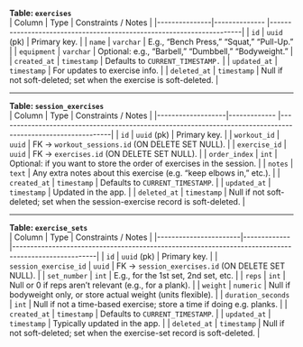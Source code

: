 **Table: `exercises`**  
| Column        | Type          | Constraints / Notes                                                  |
|---------------|-------------- |----------------------------------------------------------------------|
| `id`          | `uuid` (pk)   | Primary key.                                                         |
| `name`        | `varchar`     | E.g., “Bench Press,” “Squat,” “Pull-Up.”                             |
| `equipment`   | `varchar`     | Optional: e.g., “Barbell,” “Dumbbell,” “Bodyweight.”                 |
| `created_at`  | `timestamp`   | Defaults to `CURRENT_TIMESTAMP.`                                     |
| `updated_at`  | `timestamp`   | For updates to exercise info.                                        |
| `deleted_at`  | `timestamp`   | Null if not soft-deleted; set when the exercise is soft-deleted.     |

---

**Table: `session_exercises`**  
| Column            | Type         | Constraints / Notes                                                                                         |
|-------------------|------------- |-------------------------------------------------------------------------------------------------------------|
| `id`              | `uuid` (pk)  | Primary key.                                                                                                |
| `workout_id`      | `uuid`       | FK -> `workout_sessions.id` (ON DELETE SET NULL).                                                           |
| `exercise_id`     | `uuid`       | FK -> `exercises.id` (ON DELETE SET NULL).                                                                  |
| `order_index`     | `int`        | Optional: if you want to store the order of exercises in the session.                                       |
| `notes`           | `text`       | Any extra notes about this exercise (e.g. “keep elbows in,” etc.).                                          |
| `created_at`      | `timestamp`  | Defaults to `CURRENT_TIMESTAMP`.                                                                            |
| `updated_at`      | `timestamp`  | Updated in the app.                                                                                         |
| `deleted_at`      | `timestamp`  | Null if not soft-deleted; set when the session-exercise record is soft-deleted.                             |

---

**Table: `exercise_sets`**  
| Column                | Type         | Constraints / Notes                                                                                 |
|-----------------------|------------- |-----------------------------------------------------------------------------------------------------|
| `id`                  | `uuid` (pk)  | Primary key.                                                                                        |
| `session_exercise_id` | `uuid`       | FK -> `session_exercises.id` (ON DELETE SET NULL).                                                  |
| `set_number`          | `int`        | E.g., for the 1st set, 2nd set, etc.                                                                |
| `reps`                | `int`        | Null or 0 if reps aren’t relevant (e.g., for a plank).                                              |
| `weight`              | `numeric`    | Null if bodyweight only, or store actual weight (units flexible).                                    |
| `duration_seconds`    | `int`        | Null if not a time-based exercise; store a time if doing e.g. planks.                                |
| `created_at`          | `timestamp`  | Defaults to `CURRENT_TIMESTAMP`.                                                                    |
| `updated_at`          | `timestamp`  | Typically updated in the app.                                                                       |
| `deleted_at`          | `timestamp`  | Null if not soft-deleted; set when the exercise-set record is soft-deleted.                          |